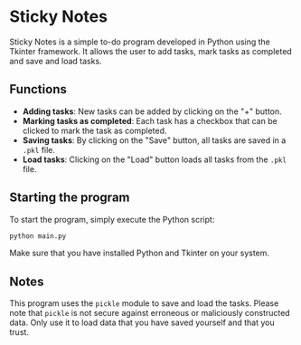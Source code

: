 # Sticky Notes

Sticky Notes is a simple to-do program developed in Python using the Tkinter framework. 
It allows the user to add tasks, 
mark tasks as completed and save and load tasks.

## Functions

- **Adding tasks**: New tasks can be added by clicking on the "+" button.
- **Marking tasks as completed**: Each task has a checkbox that can be clicked to mark the task as completed.
- **Saving tasks**: By clicking on the "Save" button, all tasks are saved in a `.pkl` file.
- **Load tasks**: Clicking on the "Load" button loads all tasks from the `.pkl` file.

## Starting the program

To start the program, simply execute the Python script:

```sh
python main.py
```

Make sure that you have installed Python and Tkinter on your system.

## Notes

This program uses the `pickle` module to save and load the tasks. 
Please note that `pickle` is not secure against erroneous or maliciously constructed data. 
Only use it to load data that you have saved yourself and that you trust.